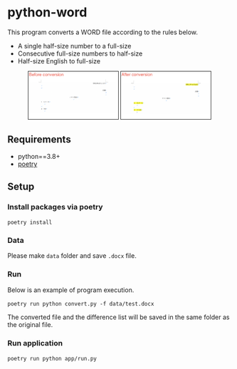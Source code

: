 # python-word
This program converts a WORD file according to the rules below.

- A single half-size number to a full-size
- Consecutive full-size numbers to half-size
- Half-size English to full-size

<div align="center">
    <img src="images/before.png" width="40%" border="1">
    <img src="images/after.png" width="40%" border="1">
</div>

## Requirements
- python==3.8+
- [poetry](https://org-technology.com/posts/python-poetry.html)
## Setup
### Install packages via poetry
```
poetry install
```

### Data
Please make `data` folder and save `.docx` file.

### Run
Below is an example of program execution.
```
poetry run python convert.py -f data/test.docx
```
The converted file and the difference list will be saved in the same folder as the original file.

### Run application
```
poetry run python app/run.py
```

